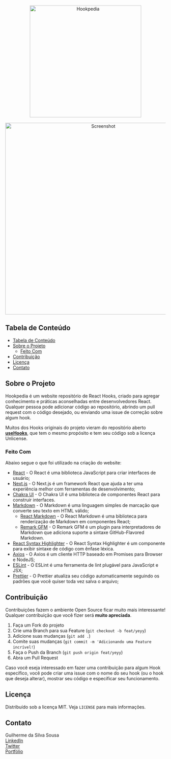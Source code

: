 
<!-- PROJECT LOGO -->
<br />
<p align="center">
  <a href="https://hookpedia.now.sh">
    <img src="https://raw.githubusercontent.com/guilherssousa/hookpedia/main/public/logo.svg" alt="Hookpedia" width=350>
    <br><br>
    <img src="https://raw.githubusercontent.com/guilherssousa/hookpedia/main/.github/screenshot.png" alt="Screenshot" width=600/>
  </a>
</p>

<!-- TABLE OF CONTENTS -->

## Tabela de Conteúdo

- [Tabela de Conteúdo](#tabela-de-conte%C3%BAdo)
- [Sobre o Projeto](#sobre-o-projeto)
  - [Feito Com](#feito-com)
- [Contribuição](#contribui%C3%A7%C3%A3o)
- [Licença](#licen%C3%A7a)
- [Contato](#contato)

<!-- ABOUT THE PROJECT -->

## Sobre o Projeto

Hookpedia é um website repositório de React Hooks, criado para agregar conhecimento e práticas aconselhadas entre desenvolvedores React. Qualquer pessoa pode adicionar código ao repositório, abrindo um pull request com o código desejado, ou enviando uma issue de correção sobre algum hook.

Muitos dos Hooks originais do projeto vieram do repositório aberto [**useHooks**](https://usehooks.com/), que tem o mesmo propósito e tem seu código sob a licença Unlicense.

### Feito Com

Abaixo segue o que foi utilizado na criação do website:

- [React](https://pt-br.reactjs.org/) - O React é uma biblioteca JavaScript para criar interfaces de usuário;
- [Next.js](https://nextjs.org/) - O Next.js é um framework React que ajuda a ter uma experiência melhor com ferramentas de desenvolvimento;
- [Chakra UI](https://chakra-ui.com/) - O Chakra UI é uma biblioteca de componentes React para construir interfaces.
- [Markdown](https://pt.wikipedia.org/wiki/Markdown) - O Markdown é uma linguagem simples de marcação que converte seu texto em HTML válido;
	- [React Markdown](https://github.com/remarkjs/react-markdown) - O React Markdown é uma biblioteca para renderização de Markdown em componentes React;
	- [Remark GFM](https://www.npmjs.com/package/remark-gfm) - O Remark GFM é um plugin para interpretadores de Markdown que adiciona suporte a sintaxe GitHub-Flavored Markdown.
- [React Syntax Highlighter](https://github.com/react-syntax-highlighter/react-syntax-highlighter) - O React Syntax Highlighter é um componente para exibir sintaxe de código com ênfase léxica.
- [Axios](https://github.com/axios/axios) - O Axios é um cliente HTTP baseado em Promises para Browser e NodeJS;
- [ESLint](https://eslint.org/) - O ESLint é uma ferramenta de lint plugável para JavaScript e JSX;
- [Prettier](https://prettier.io/) - O Prettier atualiza seu código automaticamente seguindo os padrões que você quiser toda vez salva o arquivo;

<!-- CONTRIBUTING -->

## Contribuição

Contribuições fazem o ambiente Open Source ficar muito mais interessante! Qualquer contribuição que você fizer será **muito apreciada**.

1. Faça um Fork do projeto
2. Crie uma Branch para sua Feature (`git checkout -b feat/yeyy`)
3. Adicione suas mudanças (`git add .`)
4. Comite suas mudanças (`git commit -m 'Adicionando uma Feature incrível!`)
5. Faça o Push da Branch (`git push origin feat/yeyy`)
6. Abra um Pull Request

Caso você eseja interessado em fazer uma contribuição para algum Hook específico, você pode criar uma issue com o nome do seu hook (ou o hook que deseja alterar), mostrar seu código e especificar seu funcionamento.

<!-- LICENSE -->

## Licença

Distribuído sob a licença MIT. Veja `LICENSE` para mais informações.

<!-- CONTACT -->

## Contato

Guilherme da Silva Sousa\
[LinkedIn](https://linkedin.com/in/guilhermedasilvasousa)\
[Twitter](https://twitter.com/krteazy)\
[Portfólio](https://guilherssousa.github.io)
